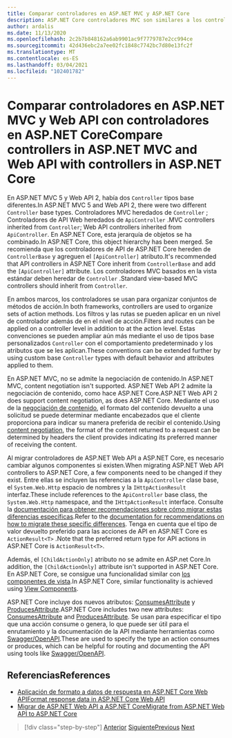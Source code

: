```yaml
---
title: Comparar controladores en ASP.NET MVC y ASP.NET Core
description: ASP.NET Core controladores MVC son similares a los controladores ASP.NET MVC 5 y Web API 2, pero hay diferencias importantes. En esta sección se examinan las diferencias y los pasos necesarios para migrar aplicaciones de ASP.NET MVC y Web API 2 a ASP.NET Core.
author: ardalis
ms.date: 11/13/2020
ms.openlocfilehash: 2c2b7b848162a6ab9901ac9f7779787e2cc994ce
ms.sourcegitcommit: 42d436ebc2a7ee02fc1848c7742bc7d80e13fc2f
ms.translationtype: MT
ms.contentlocale: es-ES
ms.lasthandoff: 03/04/2021
ms.locfileid: "102401782"
---
```

# <a name="compare-controllers-in-aspnet-mvc-and-web-api-with-controllers-in-aspnet-core"></a><span data-ttu-id="fdb56-104">Comparar controladores en ASP.NET MVC y Web API con controladores en ASP.NET Core</span><span class="sxs-lookup"><span data-stu-id="fdb56-104">Compare controllers in ASP.NET MVC and Web API with controllers in ASP.NET Core</span></span>

<span data-ttu-id="fdb56-105">En ASP.NET MVC 5 y Web API 2, había dos `Controller` tipos base diferentes.</span><span class="sxs-lookup"><span data-stu-id="fdb56-105">In ASP.NET MVC 5 and Web API 2, there were two different `Controller` base types.</span></span> <span data-ttu-id="fdb56-106">Controladores MVC heredados de `Controller` ; Controladores de API Web heredados de `ApiController` .</span><span class="sxs-lookup"><span data-stu-id="fdb56-106">MVC controllers inherited from `Controller`; Web API controllers inherited from `ApiController`.</span></span> <span data-ttu-id="fdb56-107">En ASP.NET Core, esta jerarquía de objetos se ha combinado.</span><span class="sxs-lookup"><span data-stu-id="fdb56-107">In ASP.NET Core, this object hierarchy has been merged.</span></span> <span data-ttu-id="fdb56-108">Se recomienda que los controladores de API de ASP.NET Core hereden de `ControllerBase` y agreguen el `[ApiController]` atributo.</span><span class="sxs-lookup"><span data-stu-id="fdb56-108">It's recommended that API controllers in ASP.NET Core inherit from `ControllerBase` and add the `[ApiController]` attribute.</span></span> <span data-ttu-id="fdb56-109">Los controladores MVC basados en la vista estándar deben heredar de `Controller` .</span><span class="sxs-lookup"><span data-stu-id="fdb56-109">Standard view-based MVC controllers should inherit from `Controller`.</span></span>

<span data-ttu-id="fdb56-110">En ambos marcos, los controladores se usan para organizar conjuntos de métodos de acción.</span><span class="sxs-lookup"><span data-stu-id="fdb56-110">In both frameworks, controllers are used to organize sets of action methods.</span></span> <span data-ttu-id="fdb56-111">Los filtros y las rutas se pueden aplicar en un nivel de controlador además de en el nivel de acción.</span><span class="sxs-lookup"><span data-stu-id="fdb56-111">Filters and routes can be applied on a controller level in addition to at the action level.</span></span> <span data-ttu-id="fdb56-112">Estas convenciones se pueden ampliar aún más mediante el uso de tipos base personalizados `Controller` con el comportamiento predeterminado y los atributos que se les aplican.</span><span class="sxs-lookup"><span data-stu-id="fdb56-112">These conventions can be extended further by using custom base `Controller` types with default behavior and attributes applied to them.</span></span>

<span data-ttu-id="fdb56-113">En ASP.NET MVC, no se admite la negociación de contenido.</span><span class="sxs-lookup"><span data-stu-id="fdb56-113">In ASP.NET MVC, content negotiation isn't supported.</span></span> <span data-ttu-id="fdb56-114">ASP.NET Web API 2 admite la negociación de contenido, como hace ASP.NET Core.</span><span class="sxs-lookup"><span data-stu-id="fdb56-114">ASP.NET Web API 2 does support content negotiation, as does ASP.NET Core.</span></span> <span data-ttu-id="fdb56-115">Mediante el uso de la [negociación de contenido](/aspnet/core/web-api/advanced/formatting), el formato del contenido devuelto a una solicitud se puede determinar mediante encabezados que el cliente proporciona para indicar su manera preferida de recibir el contenido.</span><span class="sxs-lookup"><span data-stu-id="fdb56-115">Using [content negotiation](/aspnet/core/web-api/advanced/formatting), the format of the content returned to a request can be determined by headers the client provides indicating its preferred manner of receiving the content.</span></span>

<span data-ttu-id="fdb56-116">Al migrar controladores de ASP.NET Web API a ASP.NET Core, es necesario cambiar algunos componentes si existen.</span><span class="sxs-lookup"><span data-stu-id="fdb56-116">When migrating ASP.NET Web API controllers to ASP.NET Core, a few components need to be changed if they exist.</span></span> <span data-ttu-id="fdb56-117">Entre ellas se incluyen las referencias a la `ApiController` clase base, el `System.Web.Http` espacio de nombres y la `IHttpActionResult` interfaz.</span><span class="sxs-lookup"><span data-stu-id="fdb56-117">These include references to the `ApiController` base class, the `System.Web.Http` namespace, and the `IHttpActionResult` interface.</span></span> <span data-ttu-id="fdb56-118">Consulte la [documentación para obtener recomendaciones sobre cómo migrar estas diferencias específicas](/aspnet/core/migration/webapi).</span><span class="sxs-lookup"><span data-stu-id="fdb56-118">Refer to the [documentation for recommendations on how to migrate these specific differences](/aspnet/core/migration/webapi).</span></span> <span data-ttu-id="fdb56-119">Tenga en cuenta que el tipo de valor devuelto preferido para las acciones de API en ASP.NET Core es `ActionResult<T>` .</span><span class="sxs-lookup"><span data-stu-id="fdb56-119">Note that the preferred return type for API actions in ASP.NET Core is `ActionResult<T>`.</span></span>

<span data-ttu-id="fdb56-120">Además, el `[ChildActionOnly]` atributo no se admite en ASP.net Core.</span><span class="sxs-lookup"><span data-stu-id="fdb56-120">In addition, the `[ChildActionOnly]` attribute isn't supported in ASP.NET Core.</span></span> <span data-ttu-id="fdb56-121">En ASP.NET Core, se consigue una funcionalidad similar con [los componentes de vista](/aspnet/core/mvc/views/view-components).</span><span class="sxs-lookup"><span data-stu-id="fdb56-121">In ASP.NET Core, similar functionality is achieved using [View Components](/aspnet/core/mvc/views/view-components).</span></span>

<span data-ttu-id="fdb56-122">ASP.NET Core incluye dos nuevos atributos: [ConsumesAttribute](/dotnet/api/microsoft.aspnetcore.mvc.consumesattribute) y [ProducesAttribute](/dotnet/api/microsoft.aspnetcore.mvc.producesattribute).</span><span class="sxs-lookup"><span data-stu-id="fdb56-122">ASP.NET Core includes two new attributes: [ConsumesAttribute](/dotnet/api/microsoft.aspnetcore.mvc.consumesattribute) and [ProducesAttribute](/dotnet/api/microsoft.aspnetcore.mvc.producesattribute).</span></span> <span data-ttu-id="fdb56-123">Se usan para especificar el tipo que una acción consume o genera, lo que puede ser útil para el enrutamiento y la documentación de la API mediante herramientas como [Swagger/OpenAPI](/aspnet/core/tutorials/web-api-help-pages-using-swagger).</span><span class="sxs-lookup"><span data-stu-id="fdb56-123">These are used to specify the type an action consumes or produces, which can be helpful for routing and documenting the API using tools like [Swagger/OpenAPI](/aspnet/core/tutorials/web-api-help-pages-using-swagger).</span></span>

## <a name="references"></a><span data-ttu-id="fdb56-124">Referencias</span><span class="sxs-lookup"><span data-stu-id="fdb56-124">References</span></span>

- [<span data-ttu-id="fdb56-125">Aplicación de formato a datos de respuesta en ASP.NET Core Web API</span><span class="sxs-lookup"><span data-stu-id="fdb56-125">Format response data in ASP.NET Core Web API</span></span>](/aspnet/core/web-api/advanced/formatting)
- [<span data-ttu-id="fdb56-126">Migrar de ASP.NET Web API a ASP.NET Core</span><span class="sxs-lookup"><span data-stu-id="fdb56-126">Migrate from ASP.NET Web API to ASP.NET Core</span></span>](/aspnet/core/migration/webapi)

>[!div class="step-by-step"]
><span data-ttu-id="fdb56-127">[Anterior](identity-differences.md)
>[Siguiente](razor-differences.md)</span><span class="sxs-lookup"><span data-stu-id="fdb56-127">[Previous](identity-differences.md)
[Next](razor-differences.md)</span></span>
